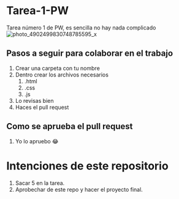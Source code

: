 # Tarea-1-PW
Tarea número 1 de PW, es sencilla no hay nada complicado
![photo_4902499830748785595_x](https://github.com/Cesar0112/Tarea-1-PW/assets/98931642/18327dde-b3f8-4753-aee1-0d947add2ee7)

## Pasos a seguir para colaborar en el trabajo
1. Crear una carpeta con tu nombre
2. Dentro crear los archivos necesarios
    1. .html
    2. .css
    3. .js
3. Lo revisas bien
4. Haces el pull request
## Como se aprueba el pull request
1. Yo lo apruebo 😂

# Intenciones de este repositorio
1. Sacar 5 en la tarea.
2. Aprobechar de este repo y hacer el proyecto final.
